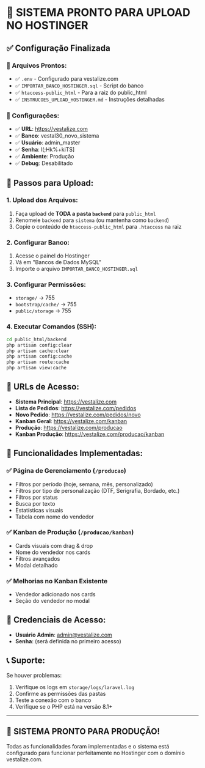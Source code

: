 # 🎉 SISTEMA PRONTO PARA UPLOAD NO HOSTINGER

## ✅ **Configuração Finalizada**

### **📁 Arquivos Prontos:**
- ✅ `.env` - Configurado para vestalize.com
- ✅ `IMPORTAR_BANCO_HOSTINGER.sql` - Script do banco
- ✅ `htaccess-public_html` - Para a raiz do public_html
- ✅ `INSTRUCOES_UPLOAD_HOSTINGER.md` - Instruções detalhadas

### **🔧 Configurações:**
- ✅ **URL**: https://vestalize.com
- ✅ **Banco**: vestal30_novo_sistema
- ✅ **Usuário**: admin_master
- ✅ **Senha**: l(;Hk%+kiTS]
- ✅ **Ambiente**: Produção
- ✅ **Debug**: Desabilitado

## 🚀 **Passos para Upload:**

### **1. Upload dos Arquivos:**
1. Faça upload de **TODA a pasta `backend`** para `public_html`
2. Renomeie `backend` para `sistema` (ou mantenha como `backend`)
3. Copie o conteúdo de `htaccess-public_html` para `.htaccess` na raiz

### **2. Configurar Banco:**
1. Acesse o painel do Hostinger
2. Vá em "Bancos de Dados MySQL"
3. Importe o arquivo `IMPORTAR_BANCO_HOSTINGER.sql`

### **3. Configurar Permissões:**
- `storage/` → 755
- `bootstrap/cache/` → 755
- `public/storage` → 755

### **4. Executar Comandos (SSH):**
```bash
cd public_html/backend
php artisan config:clear
php artisan cache:clear
php artisan config:cache
php artisan route:cache
php artisan view:cache
```

## 🎯 **URLs de Acesso:**

- **Sistema Principal**: https://vestalize.com
- **Lista de Pedidos**: https://vestalize.com/pedidos
- **Novo Pedido**: https://vestalize.com/pedidos/novo
- **Kanban Geral**: https://vestalize.com/kanban
- **Produção**: https://vestalize.com/producao
- **Kanban Produção**: https://vestalize.com/producao/kanban

## 📱 **Funcionalidades Implementadas:**

### **✅ Página de Gerenciamento** (`/producao`)
- Filtros por período (hoje, semana, mês, personalizado)
- Filtros por tipo de personalização (DTF, Serigrafia, Bordado, etc.)
- Filtros por status
- Busca por texto
- Estatísticas visuais
- Tabela com nome do vendedor

### **✅ Kanban de Produção** (`/producao/kanban`)
- Cards visuais com drag & drop
- Nome do vendedor nos cards
- Filtros avançados
- Modal detalhado

### **✅ Melhorias no Kanban Existente**
- Vendedor adicionado nos cards
- Seção do vendedor no modal

## 🔐 **Credenciais de Acesso:**

- **Usuário Admin**: admin@vestalize.com
- **Senha**: (será definida no primeiro acesso)

## 📞 **Suporte:**

Se houver problemas:
1. Verifique os logs em `storage/logs/laravel.log`
2. Confirme as permissões das pastas
3. Teste a conexão com o banco
4. Verifique se o PHP está na versão 8.1+

---

## 🎊 **SISTEMA PRONTO PARA PRODUÇÃO!**

Todas as funcionalidades foram implementadas e o sistema está configurado para funcionar perfeitamente no Hostinger com o domínio vestalize.com.

